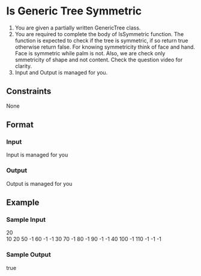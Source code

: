 # Is Generic Tree Symmetric

1. You are given a partially written GenericTree class.
2. You are required to complete the body of IsSymmetric function. The function is expected to check if the tree is symmetric, if so return true otherwise return false. For knowing symmetricity think of face and hand. Face is symmetric while palm is not. Also, we are check only smmetricity of shape and not content. Check the question video for clarity.
3. Input and Output is managed for you.

## Constraints
None

## Format
### Input
Input is managed for you

### Output
Output is managed for you

## Example
### Sample Input

20  
10 20 50 -1 60 -1 -1 30 70 -1 80 -1 90 -1 -1 40 100 -1 110 -1 -1 -1

### Sample Output
true
